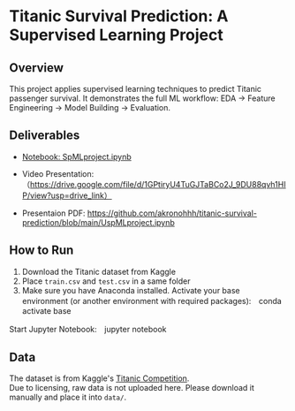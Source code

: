 # Titanic Survival Prediction: A Supervised Learning Project

## Overview
This project applies supervised learning techniques to predict Titanic passenger survival.
It demonstrates the full ML workflow: EDA → Feature Engineering → Model Building → Evaluation.


## Deliverables
- [Notebook: SpMLproject.ipynb](https://github.com/akronohhh/titanic-survival-prediction/blob/main/SpMLproject.ipynb)  
- Video Presentation:（https://drive.google.com/file/d/1GPtiryU4TuGJTaBCo2J_9DU88qvh1HIP/view?usp=drive_link）

- Presentaion PDF: https://github.com/akronohhh/titanic-survival-prediction/blob/main/UspMLproject.ipynb
## How to Run
1. Download the Titanic dataset from Kaggle  
2. Place `train.csv` and `test.csv` in a same folder  
3. Make sure you have Anaconda installed.
Activate your base environment (or another environment with required packages):　conda activate base

Start Jupyter Notebook:　jupyter notebook




## Data
The dataset is from Kaggle's [Titanic Competition](https://www.kaggle.com/c/titanic/data).  
Due to licensing, raw data is not uploaded here. Please download it manually and place it into `data/`.


